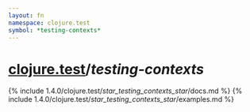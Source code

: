 ```yaml
---
layout: fn
namespace: clojure.test
symbol: *testing-contexts*
---
```


# [clojure.test](../)/*testing-contexts*

{% include 1.4.0/clojure.test/_star_testing_contexts_star_/docs.md %}
{% include 1.4.0/clojure.test/_star_testing_contexts_star_/examples.md %}

